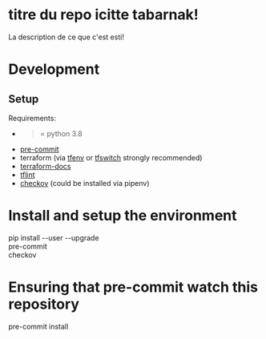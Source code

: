 # titre du repo icitte tabarnak!

La description de ce que c'est esti!

<!-- BEGINNING OF PRE-COMMIT-TERRAFORM DOCS HOOK -->
<!-- END OF PRE-COMMIT-TERRAFORM DOCS HOOK -->

# Development

## Setup

Requirements:
- >= python 3.8
- [pre-commit](https://pre-commit.com/)
- terraform (via [tfenv](https://github.com/tfutils/tfenv) or [tfswitch](https://tfswitch.warrensbox.com/) strongly recommended)
- [terraform-docs](https://github.com/terraform-docs/terraform-docs)
- [tflint](https://github.com/terraform-linters/tflint)
- [checkov](https://www.checkov.io/) (could be installed via pipenv)


# Install and setup the environment
pip install --user --upgrade \
  pre-commit \
  checkov

# Ensuring that pre-commit watch this repository
pre-commit install
